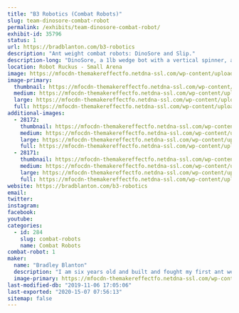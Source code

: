 ```yaml
---
title: "B3 Robotics (Combat Robots)"
slug: team-dinosore-combat-robot
permalink: /exhibits/team-dinosore-combat-robot/
exhibit-id: 35796
status: 1
url: https://bradblanton.com/b3-robotics
description: "Ant weight combat robots: DinoSore and Slip."
description-long: "DinoSore, a 1lb wedge bot with a vertical spinner, and Slip, a 1lb wedge bot with a flipper, driven by Bradley Blanton and Matthew Tobias, respectively.  Bradley has participated in five robot competitions over the past year, including Maker Faire Orlando last year, and he is excited to get back in the box!  And this will be Matthew's second competition after he got his robot battle introduction at Robot Riot Summer 2019 in Miami in August 2019."
location: Robot Ruckus - Small Arena
image: https://mfocdn-themakereffectfo.netdna-ssl.com/wp-content/uploads/2018/10/DinoSore-093018-1-768x1024.jpg
image-primary:
  thumbnail: https://mfocdn-themakereffectfo.netdna-ssl.com/wp-content/uploads/2018/10/DinoSore-093018-1-150x150.jpg
  medium: https://mfocdn-themakereffectfo.netdna-ssl.com/wp-content/uploads/2018/10/DinoSore-093018-1-225x300.jpg
  large: https://mfocdn-themakereffectfo.netdna-ssl.com/wp-content/uploads/2018/10/DinoSore-093018-1-768x1024.jpg
  full: https://mfocdn-themakereffectfo.netdna-ssl.com/wp-content/uploads/2018/10/DinoSore-093018-1.jpg
additional-images:
  - 28172:
    thumbnail: https://mfocdn-themakereffectfo.netdna-ssl.com/wp-content/uploads/2018/10/BEB-Robot-Riot-Chair-093018-150x150.jpg
    medium: https://mfocdn-themakereffectfo.netdna-ssl.com/wp-content/uploads/2018/10/BEB-Robot-Riot-Chair-093018-225x300.jpg
    large: https://mfocdn-themakereffectfo.netdna-ssl.com/wp-content/uploads/2018/10/BEB-Robot-Riot-Chair-093018-768x1024.jpg
    full: https://mfocdn-themakereffectfo.netdna-ssl.com/wp-content/uploads/2018/10/BEB-Robot-Riot-Chair-093018.jpg
  - 28171:
    thumbnail: https://mfocdn-themakereffectfo.netdna-ssl.com/wp-content/uploads/2018/10/BEB-Andrea-Robot-Riot-093018-150x150.jpg
    medium: https://mfocdn-themakereffectfo.netdna-ssl.com/wp-content/uploads/2018/10/BEB-Andrea-Robot-Riot-093018-225x300.jpg
    large: https://mfocdn-themakereffectfo.netdna-ssl.com/wp-content/uploads/2018/10/BEB-Andrea-Robot-Riot-093018-768x1024.jpg
    full: https://mfocdn-themakereffectfo.netdna-ssl.com/wp-content/uploads/2018/10/BEB-Andrea-Robot-Riot-093018.jpg
website: https://bradblanton.com/b3-robotics
email: 
twitter: 
instagram: 
facebook: 
youtube: 
categories:
  - id: 284
    slug: combat-robots
    name: Combat Robots
combat-robot: 1
maker:
  name: "Bradley Blanton"
  description: "I am six years old and built and fought my first ant weight robot last year at MakeMIA in Miami.  My robot's name is Dinosore and he is a wedge bot with a vertical spinner.  I have participated in five robot battles in the past year, including Maker Faire Orlando last year, and really enjoy the competition and sportsmanship.  And a special thanks to Team Witch Doctor for helping me along the way."
  image-primary: https://mfocdn-themakereffectfo.netdna-ssl.com/wp-content/uploads/2018/10/DinoSore-093018-225x300.jpg
last-modified-db: "2019-11-06 17:05:06"
last-exported: "2020-15-07 07:56:13"
sitemap: false
---
```


